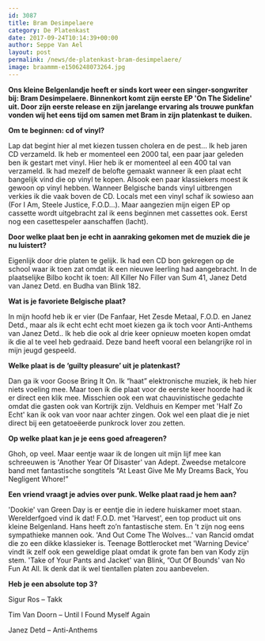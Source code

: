 ```yaml
---
id: 3087
title: Bram Desimpelaere
category: De Platenkast
date: 2017-09-24T10:14:39+00:00
author: Seppe Van Ael
layout: post
permalink: /news/de-platenkast-bram-desimpelaere/
image: braammm-e1506248073264.jpg
---
```

**Ons kleine Belgenlandje heeft er sinds kort weer een singer-songwriter bij: Bram Desimpelaere. Binnenkort komt zijn eerste EP 'On The Sideline' uit. Door zijn eerste release en zijn jarelange ervaring als trouwe punkfan vonden wij het eens tijd om samen met Bram in zijn platenkast te duiken.**

**Om te beginnen: cd of vinyl?**

Lap dat begint hier al met kiezen tussen cholera en de pest… Ik heb jaren CD verzameld. Ik heb er momenteel een 2000 tal, een paar jaar geleden ben ik gestart met vinyl. Hier heb ik er momenteel al een 400 tal van verzameld. Ik had mezelf de belofte gemaakt wanneer ik een plaat echt bangelijk vind die op vinyl te kopen. Alsook een paar klassiekers moest ik gewoon op vinyl hebben. Wanneer Belgische bands vinyl uitbrengen verkies ik die vaak boven de CD. Locals met een vinyl schaf ik sowieso aan (For I Am, Steele Justice, F.O.D…). Maar aangezien mijn eigen EP op cassette wordt uitgebracht zal ik eens beginnen met cassettes ook. Eerst nog een casettespeler aanschaffen (lacht).

**Door welke plaat ben je echt in aanraking gekomen met de muziek die je nu luistert?**

Eigenlijk door drie platen te gelijk. Ik had een CD bon gekregen op de school waar ik toen zat omdat ik een nieuwe leerling had aangebracht. In de plaatselijke Bilbo kocht ik toen: All Killer No Filler van Sum 41, Janez Detd van Janez Detd. en Budha van Blink 182.

**Wat is je favoriete Belgische plaat?**

In mijn hoofd heb ik er vier (De Fanfaar, Het Zesde Metaal, F.O.D. en Janez Detd., maar als ik echt echt echt moet kiezen ga ik toch voor Anti-Anthems van Janez Detd.. Ik heb die ook al drie keer opnieuw moeten kopen omdat ik die al te veel heb gedraaid. Deze band heeft vooral een belangrijke rol in mijn jeugd gespeeld.

**Welke plaat is de ‘guilty pleasure’ uit je platenkast?**

Dan ga ik voor Goose Bring It On. Ik “haat” elektronische muziek, ik heb hier niets voeling mee. Maar toen ik die plaat voor de eerste keer hoorde had ik er direct een klik mee. Misschien ook een wat chauvinistische gedachte omdat die gasten ook van Kortrijk zijn. Veldhuis en Kemper met 'Half Zo Echt' kan ik ook van voor naar achter zingen. Ook wel een plaat die je niet direct bij een getatoeëerde punkrock lover zou zetten.

**Op welke plaat kan je je eens goed afreageren?**

Ghoh, op veel. Maar eentje waar ik de longen uit mijn lijf mee kan schreeuwen is 'Another Year Of Disaster' van Adept. Zweedse metalcore band met fantastische songtitels &#8220;At Least Give Me My Dreams Back, You Negligent Whore!&#8221;

**Een vriend vraagt je advies over punk. Welke plaat raad je hem aan?**

'Dookie' van Green Day is er eentje die in iedere huiskamer moet staan. Werelderfgoed vind ik dat! F.O.D. met 'Harvest', een top product uit ons kleine Belgenland. Hans heeft zo’n fantastische stem. En ’t zijn nog eens sympathieke mannen ook. 'And Out Come The Wolves&#8230;' van Rancid omdat die zo een dikke klassieker is. Teenage Bottlerocket met 'Warning Device' vindt ik zelf ook een geweldige plaat omdat ik grote fan ben van Kody zijn stem. 'Take of Your Pants and Jacket' van Blink, &#8221;Out Of Bounds' van No Fun At All. Ik denk dat ik wel tientallen platen zou aanbevelen.

**Heb je een absolute top 3?**

Sigur Ros – Takk

Tim Van Doorn – Until I Found Myself Again

Janez Detd – Anti-Anthems